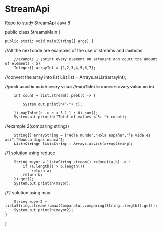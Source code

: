 # StreamApi
Repo to study StreamApi Java 8

public class StreamsMain {

	public static void main(String[] args) {
//All the next code are examples of the use of streams and lambdas
		
		//example 1 (print every element on arrayInt and count the amount of elements < 5)
		Integer[] arrayInt = {1,2,3,4,5,6,7};
		
//convert the array into list
		List<Integer> list = Arrays.asList(arrayInt);

//peek used to catch every value
//mapToInt to convert every value on int

		int count = list.stream().peek(c -> {
			
			System.out.println("-"+ c);
			
		}).mapToInt(c -> c < 5 ? 1 : 0).sum();		
		System.out.println("Total of values < 5: "+ count);
		
//example 2(comparing strings)
		
		String[] arrayString = {"Hola mundo","Hola españa","la vida es asi","Nuunca digas nunca"};
		List<String> listaString = Arrays.asList(arrayString);
		
//1 solution using reduce

		String mayor = listaString.stream().reduce((a,b) -> {
			if (a.length() > b.length())
				return a;
			return b;
		}).get();
		System.out.println(mayor);
		
//2 solution using max

		String mayor2 = listaString.stream().max(Comparator.comparing(String::length)).get();
		System.out.println(mayor2);
	}

}
